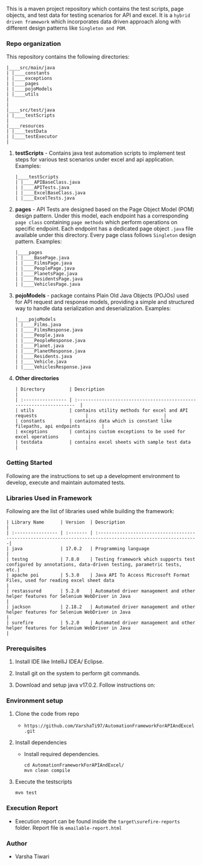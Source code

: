 This is a maven project repository which contains the test scripts, page objects, and test data for testing scenarios for API and excel. It is a `hybrid driven framework` which incorporates data driven approach along with different design patterns like `Singleton and POM`.


### Repo organization ###
This repository contains the following directories:

   ```
   |____src/main/java
   | |____constants
   | |____exceptions
   | |____pages
   | |____pojoModels
   | |____utils
   |
   |
   |____src/test/java
   | |____testScripts
   |
   |____resources
   | |____testData
   | |____testExecutor
   |
   ```

1. **testScripts** - Contains java test automation scripts to implement test steps for various test scenarios under 
excel and api application.
   Examples:
   ```
   |____testScripts
   | |____APIBaseClass.java
   | |____APITests.java
   | |____ExcelBaseClass.java
   | |____ExcelTests.java
   ```

2. **pages** - API Tests are designed based on the Page Object Model (POM) design pattern. Under this model, each endpoint 
has a corresponding `page class` containing `page methods` which perform operations on specific endpoint. 
Each endpoint has a dedicated page object `.java` file available under this directory. 
Every page class follows `Singleton` design pattern.
   Examples:
   ```
   |____pages
   | |____BasePage.java
   | |____FilmsPage.java
   | |____PeoplePage.java
   | |____PlanetsPage.java
   | |____ResidentsPage.java
   | |____VehiclesPage.java
   ```

3. **pojoModels** - package contains Plain Old Java Objects (POJOs) used for API request  and response models, providing a simple and structured way to handle data serialization and deserialization.
   Examples:
   ```
   |____pojoModels
   | |____Films.java
   | |____FilmsResponse.java
   | |____People.java
   | |____PeopleResponse.java
   | |____Planet.java
   | |____PlanetResponse.java
   | |____Residents.java
   | |____Vehicle.java
   | |____VehiclesResponse.java 
   ```

4. **Other directories**
   ```
   | Directory         | Description                                                          |
   | :---------------- | :------------------------------------------------------------------  |
   | utils             | contains utility methods for excel and API requests                  |                            |
   | constants         | contains data which is constant like filepaths, api endpoints        |
   | exceptions        | contains custom exceptions to be used for excel operations           | 
   | testdata          | contains excel sheets with sample test data                          |
   ```

### Getting Started ###

Following are the instructions to set up a development environment to develop, execute and maintain automated tests.

### Libraries Used in Framework ###

Following are the list of libraries used while building the framework:

   ```
   | Library Name      | Version  | Description                                                                                                 |
   | :---------------- | :------- | :-----------------------------------------------------------------------------------------------------------|
   | java              | 17.0.2   | Programming language                                                                                        |
   | testng            | 7.8.0    | Testing framework which supports test configured by annotations, data-driven testing, parametric tests, etc.|
   | apache poi        | 5.3.0    | Java API To Access Microsoft Format Files, used for reading excel sheet data                                |
   | restassured       | 5.2.0    | Automated driver management and other helper features for Selenium WebDriver in Java                        |
   | jackson           | 2.18.2   | Automated driver management and other helper features for Selenium WebDriver in Java                        |
   | surefire          | 5.2.0    | Automated driver management and other helper features for Selenium WebDriver in Java                        |
   ```

### Prerequisites ###

1. Install IDE like IntelliJ IDEA/ Eclipse.

2. Install git on the system to perform git commands.

3. Download and setup java v17.0.2. Follow instructions on:

### Environment setup ###

1. Clone the code from repo
    - `https://github.com/VarshaTi97/AutomationFrameworkForAPIAndExcel.git`

2. Install dependencies
    - Install required dependencies.
      ```
      cd AutomationFrameworkForAPIAndExcel/
      mvn clean compile
      ```
3. Execute the testscripts
      ```
      mvn test
      ```
  
### Execution Report ###

- Execution report can be found inside the `target\surefire-reports` folder. Report file is `emailable-report.html` 

### Author ###

- Varsha Tiwari
